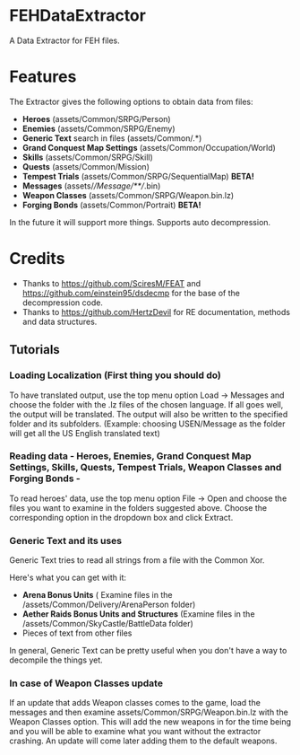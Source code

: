 # FEHDataExtractor

A Data Extractor for FEH files.

Features
=====

The Extractor gives the following options to obtain data from files:

* __Heroes__ (assets/Common/SRPG/Person)
* __Enemies__ (assets/Common/SRPG/Enemy)
* __Generic Text__ search in files (assets/Common/.*)
* __Grand Conquest Map Settings__ (assets/Common/Occupation/World)
* __Skills__ (assets/Common/SRPG/Skill)
* __Quests__ (assets/Common/Mission)
* __Tempest Trials__ (assets/Common/SRPG/SequentialMap) __BETA!__
* __Messages__ (assets/*/Message/**/*.bin)
* __Weapon Classes__ (assets/Common/SRPG/Weapon.bin.lz)
* __Forging Bonds__ (assets/Common/Portrait) __BETA!__


In the future it will support more things. Supports auto decompression.

Credits
=====

* Thanks to https://github.com/SciresM/FEAT and https://github.com/einstein95/dsdecmp for the base of the decompression code.
* Thanks to https://github.com/HertzDevil for RE documentation, methods and data structures.

## Tutorials

### Loading Localization (First thing you should do)

To have translated output, use the top menu option Load -> Messages and choose the folder with the .lz files of the chosen language. If all goes well, the output will be translated. The output will also be written to the specified folder and its subfolders. (Example: choosing USEN/Message as the folder will get all the US English translated text)

### Reading data - Heroes, Enemies, Grand Conquest Map Settings, Skills, Quests, Tempest Trials, Weapon Classes and Forging Bonds -

To read heroes' data, use the top menu option File -> Open and choose the files you want to examine in the folders suggested above. Choose the corresponding option in the dropdown box and click Extract. 

### Generic Text and its uses

Generic Text tries to read all strings from a file with the Common Xor.

Here's what you can get with it:

* __Arena Bonus Units__ ( Examine files in the /assets/Common/Delivery/ArenaPerson folder)
* __Aether Raids Bonus Units and Structures__  (Examine files in the /assets/Common/SkyCastle/BattleData folder)
* Pieces of text from other files

In general, Generic Text can be pretty useful when you don't have a way to decompile the things yet.

### In case of Weapon Classes update

If an update that adds Weapon classes comes to the game, load the messages and then examine assets/Common/SRPG/Weapon.bin.lz with the Weapon Classes option. This will add the new weapons in for the time being and you will be able to examine what you want without the extractor crashing. An update will come later adding them to the default weapons.